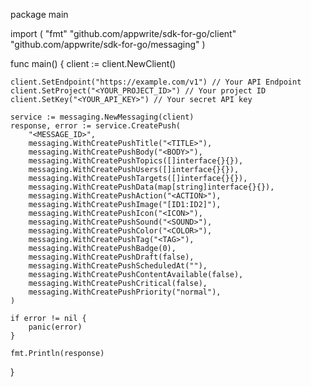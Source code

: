 package main

import (
    "fmt"
    "github.com/appwrite/sdk-for-go/client"
    "github.com/appwrite/sdk-for-go/messaging"
)

func main() {
    client := client.NewClient()

    client.SetEndpoint("https://example.com/v1") // Your API Endpoint
    client.SetProject("<YOUR_PROJECT_ID>") // Your project ID
    client.SetKey("<YOUR_API_KEY>") // Your secret API key

    service := messaging.NewMessaging(client)
    response, error := service.CreatePush(
        "<MESSAGE_ID>",
        messaging.WithCreatePushTitle("<TITLE>"),
        messaging.WithCreatePushBody("<BODY>"),
        messaging.WithCreatePushTopics([]interface{}{}),
        messaging.WithCreatePushUsers([]interface{}{}),
        messaging.WithCreatePushTargets([]interface{}{}),
        messaging.WithCreatePushData(map[string]interface{}{}),
        messaging.WithCreatePushAction("<ACTION>"),
        messaging.WithCreatePushImage("[ID1:ID2]"),
        messaging.WithCreatePushIcon("<ICON>"),
        messaging.WithCreatePushSound("<SOUND>"),
        messaging.WithCreatePushColor("<COLOR>"),
        messaging.WithCreatePushTag("<TAG>"),
        messaging.WithCreatePushBadge(0),
        messaging.WithCreatePushDraft(false),
        messaging.WithCreatePushScheduledAt(""),
        messaging.WithCreatePushContentAvailable(false),
        messaging.WithCreatePushCritical(false),
        messaging.WithCreatePushPriority("normal"),
    )

    if error != nil {
        panic(error)
    }

    fmt.Println(response)
}
